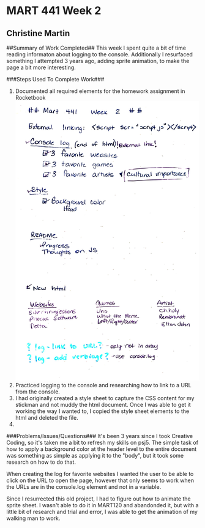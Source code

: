 # MART 441 Week 2 #
## Christine Martin ##

##Summary of Work Completed##
This week I spent quite a bit of time reading informaton about logging to the console.
Additionally I resurfaced something I attempted 3 years ago, adding sprite animation, to make the page a bit more interesting.

###Steps Used To Complete Work###
1.  Documented all required elements for the homework assignment in Rocketbook
![Mart 441 Homework 1 Design!](/HW2/Mart_441_Week_2.jpg "Week 2 plan")
2.  Practiced logging to the console and researching how to link to a URL from the console.
3.  I had originally created a style sheet to capture the CSS content for my stickman and not muddy the html document.  Once I was able to get it working the way I wanted to, I copied the style sheet elements to the html and deleted the file.
4.  
###Problems/Issues/Questions###
It's been 3 years since I took Creative Coding, so it's taken me a bit to refresh my skills on psj5.  The simple task of how to apply a background color at the header level to the entire document was something as simple as applying it to the "body", but it took some research on how to do that.

When creating the log for favorite websites I wanted the user to be able to click on the URL to open the page, however that only seems to work when the URLs are in the console.log element and not in a variable.

Since I resurrected this old project, I had to figure out how to animate the sprite sheet.  I wasn't able to do it in MART120 and abandonded it, but with a little bit of research and trial and error, I was able to get the animation of my walking man to work.
